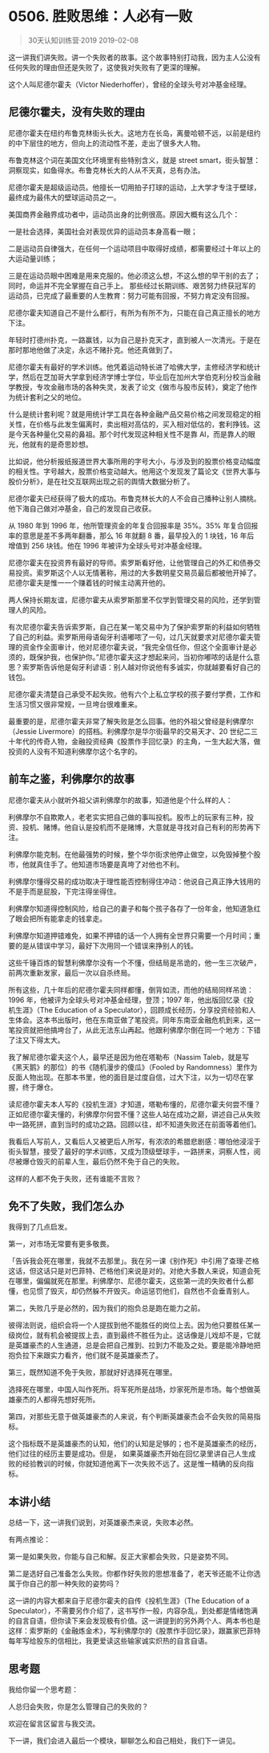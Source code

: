 # 0506. 胜败思维：人必有一败
> 30天认知训练营·2019
2019-02-08

这一讲我们讲失败。讲一个失败者的故事。这个故事特别打动我，因为主人公没有任何失败的理由但还是失败了，这使我对失败有了更深的理解。

这个人叫尼德尔霍夫（Victor Niederhoffer），曾经的全球头号对冲基金经理。

## 尼德尔霍夫，没有失败的理由
尼德尔霍夫在纽约布鲁克林街头长大。这地方在长岛，离曼哈顿不远，以前是纽约的中下层住的地方，但向上的流动性不差，走出了很多大人物。

布鲁克林这个词在美国文化环境里有些特别含义，就是 street smart，街头智慧：洞察现实，如鱼得水。布鲁克林长大的人从不天真，总有办法。

尼德尔霍夫是超级运动员。他擅长一切用拍子打球的运动，上大学才专注于壁球，最终成为最伟大的壁球运动员之一。

美国商界金融界成功者中，运动员出身的比例很高。原因大概有这么几个：

一是社会选择，美国社会对表现优异的运动员本身高看一眼；

二是运动员自律强大，在任何一个运动项目中取得好成绩，都需要经过十年以上的大运动量训练；

三是在运动员眼中困难是用来克服的。他必须这么想，不这么想的早干别的去了；同时，命运并不完全掌握在自己手上。 那些经过长期训练、艰苦努力终获冠军的运动员，已完成了最重要的人生教育：努力可能有回报，不努力肯定没有回报。

尼德尔霍夫知道自己不是什么都行，有所为有所不为，只能在自己真正擅长的地方下注。

年轻时打德州扑克，一路赢钱，以为自己是扑克天才，直到被人一次清光。于是在那时那地他做了决定，永远不赌扑克。他还真做到了。

尼德尔霍夫有最好的学术训练。他凭着运动特长进了哈佛大学，主修经济学和统计学，然后在芝加哥大学拿到经济学博士学位，毕业后在加州大学伯克利分校当金融学教授，专攻金融市场的各种失灵，发表了论文《做市与股市反转》，奠定了他作为统计套利之父的地位。

什么是统计套利呢？就是用统计学工具在各种金融产品交易价格之间发现稳定的相关性，在价格与此发生偏离时，卖出相对高估的，买入相对低估的，套利挣钱。这是今天各种量化交易的鼻祖。那个时代发现这种相关性不是靠 AI，而是靠人的眼光，他就有的是奇思妙想。

比如说，他分析报纸报道世界大事所用的字号大小，与涉及到的股票价格变动幅度的相关性。字号越大，股票价格变动越大。他用这个发现发了篇论文《世界大事与股价分析》，是在社交互联网出现之前的舆情大数据分析了。

尼德尔霍夫已经获得了极大的成功。布鲁克林长大的人不会自己播种让别人摘桃。他下海自己做对冲基金，自己的发现自己收获。

从 1980 年到 1996 年，他所管理资金的年复合回报率是 35%。35% 年复合回报率的意思是差不多两年翻番，那么 16 年就翻 8 番，最早投入的 1 块钱，16 年后增值到 256 块钱。他在 1996 年被评为全球头号对冲基金经理。

尼德尔霍夫在投资界有最好的导师。索罗斯看好他，让他管理自己的外汇和债券交易投资。索罗斯这个人以无情著称，用过的大多数明星交易员最后都被他开掉了。尼德尔霍夫是惟一一个赚着钱的时候主动离开他的。

两人保持长期友谊，尼德尔霍夫从索罗斯那里不仅学到管理交易的风险，还学到管理人的风险。

有次尼德尔霍夫告诉索罗斯，自己在某一笔交易中为了保护索罗斯的利益如何牺牲了自己的利益。索罗斯用母语匈牙利语嘟哝了一句，过几天就要求对尼德尔霍夫管理的资金作全面审计，他对尼德尔霍夫说，“我完全信任你，但这个全面审计是必须的，既保护我，也保护你。”尼德尔霍夫这才想起来问，当初你嘟哝的话是什么意思？索罗斯告诉他是匈牙利谚语：别人越对你说他有多诚实，你就越要看好自己的钱包。

尼德尔霍夫清楚自己承受不起失败。他有六个上私立学校的孩子要付学费，工作和生活习惯又很非常规，一旦垮台很难重来。

最重要的是，尼德尔霍夫非常了解失败是怎么回事。他的外祖父曾经是利佛摩尔（Jessie Livermore）的搭档。利佛摩尔是华尔街最早的交易天才、20 世纪二三十年代的传奇人物，金融投资经典《股票作手回忆录》的主角，一生大起大落，做投资的人没有不知道利佛摩尔这个名字的。

## 前车之鉴，利佛摩尔的故事
尼德尔霍夫从小就听外祖父讲利佛摩尔的故事，知道他是个什么样的人：

利佛摩尔不自欺欺人，老老实实把自己做的事叫投机。股市上的玩家有三种，投资、投机、赌博。他自认是投机而不是赌博，大意就是寻找对自己有利的形势再下注。

利佛摩尔能克制。在他最强势的时候，整个华尔街求他停止做空，以免毁掉整个股市，他就真住手了。他知道市场要是真垮了对他也不利。

利佛摩尔懂得交易的成功取决于理性能否控制得住冲动：他说自己真正挣大钱用的不是手而是屁股，下完注得坐得住。

利佛摩尔知道得控制风险，给自己的妻子和每个孩子各存了一份年金，他知道急红了眼会把所有能拿走的钱拿走。

利佛摩尔知道押错难免，如果不押错的话一个人拥有全世界只需要一个月时间；重要的是从错误中学习，最好下次用同一个错误来挣别人的钱。

这些千锤百炼的智慧利佛摩尔没有一个不懂，但结局是吊诡的，他一生三次破产，前两次重新发家，最后一次以自杀终局。

所有这些，几十年后的尼德尔霍夫同样都懂，倒背如流，而他的结局同样吊诡：1996 年，他被评为全球头号对冲基金经理，登顶；1997 年，他出版回忆录《投机生涯》（The Education of a Speculator），回顾成长经历，分享投资经验和人生体会。这本书出版时，他在东南亚做了笔投资。同年东南亚金融危机到来，这一笔投资就把他搞垮台了，从此无法东山再起。他跟利佛摩尔倒在同一个地方：下错了注又下得太大。

我了解尼德尔霍夫这个人，最早还是因为他在塔勒布（Nassim Taleb，就是写《黑天鹅》的那位）的书《随机漫步的傻瓜》（Fooled by Randomness）里作为反面人物出现。在那本书里，他的面目是过度自信，过大下注，以为一切尽在掌握，终于爆仓。

读尼德尔霍夫本人写的《投机生涯》才知道，塔勒布懂的，尼德尔霍夫何尝不懂？正如尼德尔霍夫懂的，利佛摩尔何尝不懂？这些人站在成功之巅，讲述自己从失败中一路死拼，直到当时的成功之路。回顾以往，却不知道失败还在前面等着他们。

我看后人写前人，又看后人又被更后人所写，有浓浓的希腊悲剧感：哪怕他浸淫于街头智慧，接受了最好的学术训练，又成为顶级壁球手，一路拼来，洞察人性，阅尽被爆仓毁灭的前辈人生，最后仍然不免于自己的失败。

这样的人都不免于失败，还有谁能不言败？

## 免不了失败，我们怎么办
我得到了几点启发。

第一，对市场无常要有更多敬畏。

「告诉我会死在哪里，我就不去那里」。我在另一课《别作死》中引用了查理·芒格这话，但这话只是对巴菲特、芒格他们来说是对的。对绝大多数人来说，知道会死在哪里，偏偏就死在那里。利佛摩尔、尼德尔霍夫，这些第一流的失败者什么都懂，也见惯了毁灭，却仍然躲不开毁灭。命运惩罚他们，自然也不会垂青别人。

第二，失败几乎是必然的，因为我们的抱负总是跑在能力之前。

彼得法则说，组织会将一个人提拔到他不能胜任的岗位上去。因为他只要胜任某一级岗位，就有机会被提拔上去，直到最终不胜任为止。这话像是儿戏却不是，它就是英雄豪杰的人生通道，总是会把自己推到、拉到力不能及之处。要是能冷静地把抱负拉下来跟实力看齐，他们就不是英雄豪杰了。

第三，既然知道不免于失败，那就好好选择死在哪里。

选择死在哪里，中国人叫作死所。将军死所是战场，炒家死所是市场。每个想做英雄豪杰的人都得先想好死所。

第四，对那些无意于做英雄豪杰的人来说，有个判断英雄豪杰会不会失败的简易指标。

这个指标既不是英雄豪杰的认知，他们的认知是足够的；也不是英雄豪杰的经历，他们过往的经历主要是成功。但是， 如果英雄豪杰开始在回忆录里讲自己人生成败的经验教训的时候，你就知道他离下一次失败不远了。这是惟一精确的反向指标。

## 本讲小结
总结一下，这一讲我们说到，对英雄豪杰来说，失败本必然。

有两点推论：

第一是如果失败，你能与自己和解。反正大家都会失败，只是姿势不同。

第二是选好自己准备怎么失败。你都作好失败的思想准备了，老天爷还能不让你选属于你自己的那一种失败的姿势吗？

这一讲的内容大都来自于尼德尔霍夫的自传《投机生涯》（The Education of a Speculator），不需要另作介绍了，这书写作一般，内容杂乱，到处都是情绪饱满的自言自语，但你读下来会发现极有价值。这一讲提到的另外两个人、两本书也是这样：索罗斯的《金融炼金术》，写利佛摩尔的《股票作手回忆录》，跟赢家巴菲特每年写给股东的信相比，我更爱读这些输家诚实炽热的自言自语。

## 思考题
我给你留一个思考题：

人总归会失败，你是怎么管理自己的失败的？

欢迎在留言区留言与我交流。

下一讲，我们会进入最后一个模块，聊聊怎么和自己相处，我们下一讲见。





